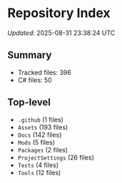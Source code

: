 # Repository Index

_Updated_: 2025-08-31 23:38:24 UTC

## Summary
- Tracked files: 396
- C# files: 50

## Top-level
- `.github` (1 files)
- `Assets` (193 files)
- `Docs` (142 files)
- `Mods` (5 files)
- `Packages` (2 files)
- `ProjectSettings` (26 files)
- `Tests` (4 files)
- `Tools` (12 files)
